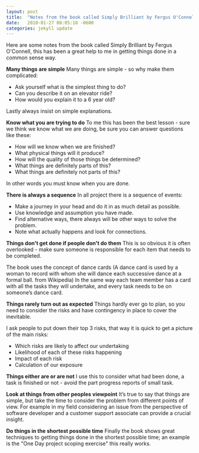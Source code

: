 ```yaml
---
layout: post
title:  "Notes from the book called Simply Brilliant by Fergus O'Connell"
date:   2010-01-27 08:05:18 -0600
categories: jekyll update
---
```


Here are some notes from the book called Simply Brilliant by Fergus O'Connell, this has been a great help to me in getting things done in a common sense way.

**Many things are simple**
Many things are simple - so why make them complicated:
* Ask yourself what is the simplest thing to do?
* Can you describe it on an elevator ride?
* How would you explain it to a 6 year old?

Lastly always insist on simple explanations.
 
**Know what you are trying to do**
To me this has been the best lesson - sure we think we know what we are doing, be sure you can answer questions like these:
* How will we know when we are finished?
* What physical things will it produce?
* How will the quality of those things be determined?
* What things are definitely parts of this?
* What things are definitely not parts of this?
 
In other words you must know when you are done.

**There is always a sequence**
In all project there is a sequence of events:
*  Make a journey in your head and do it in as much detail as possible.
* Use knowledge and assumption you have made.
* Find alternative ways, there always will be other ways to solve the problem.
* Note what actually happens and look for connections.
 
**Things don't get done if people don't do them**
This is so obvious it is often overlooked - make sure someone is responsible for each item that needs to be completed.
 
The book uses the concept of dance cards (A dance card is used by a woman to record with whom she will dance each successive dance at a formal ball. from Wikipedia) In the same way each team member has a card with all the tasks they will undertake, and every task needs to be on someone’s dance card.

**Things rarely turn out as expected**
Things hardly ever go to plan, so you need to consider the risks and have contingency in place to cover the inevitable.
 
I ask people to put down their top 3 risks, that way it is quick to get a picture of the main risks:
* Which risks are likely to affect our undertaking
*  Likelihood of each of these risks happening
* Impact of each risk
* Calculation of our exposure

**Things either are or are not**
I use this to consider what had been done, a task is finished or not - avoid the part progress reports of small task.

**Look at things from other peoples viewpoint**
It’s true to say that things are simple, but take the time to consider the problem from different points of view. For example in my field considering an issue from the perspective of software developer and a customer support associate can provide a crucial insight.

**Do things in the shortest possible time**
Finally the book shows great techniques to getting things done in the shortest possible time; an example is the "One Day project scoping exercise" this really works.